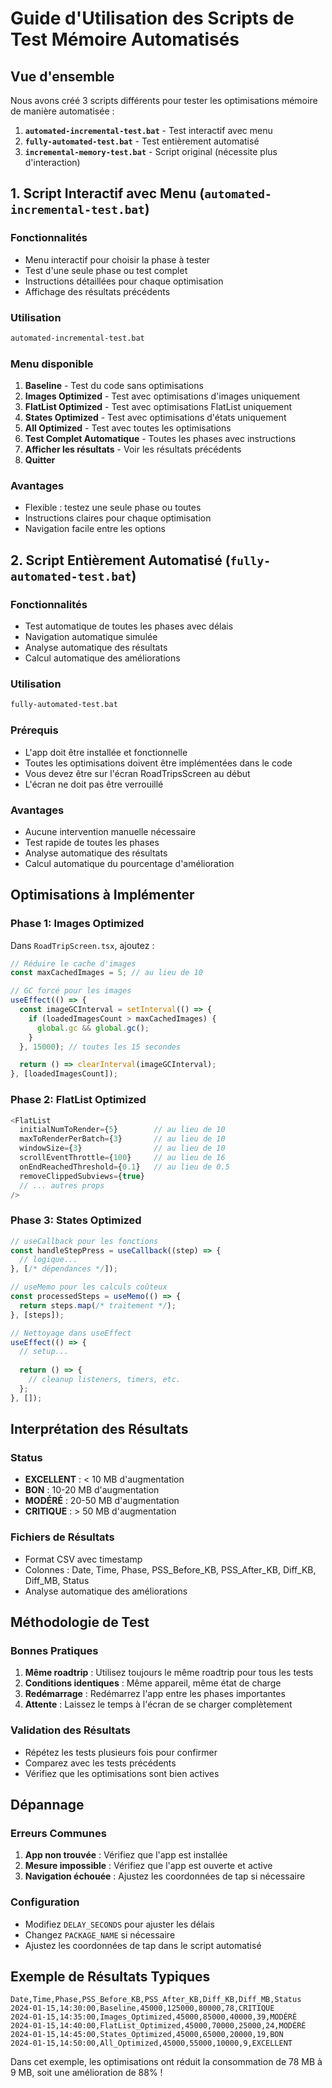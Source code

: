 # Guide d'Utilisation des Scripts de Test Mémoire Automatisés

## Vue d'ensemble

Nous avons créé 3 scripts différents pour tester les optimisations mémoire de manière automatisée :

1. **`automated-incremental-test.bat`** - Test interactif avec menu
2. **`fully-automated-test.bat`** - Test entièrement automatisé
3. **`incremental-memory-test.bat`** - Script original (nécessite plus d'interaction)

## 1. Script Interactif avec Menu (`automated-incremental-test.bat`)

### Fonctionnalités
- Menu interactif pour choisir la phase à tester
- Test d'une seule phase ou test complet
- Instructions détaillées pour chaque optimisation
- Affichage des résultats précédents

### Utilisation
```bash
automated-incremental-test.bat
```

### Menu disponible
1. **Baseline** - Test du code sans optimisations
2. **Images Optimized** - Test avec optimisations d'images uniquement
3. **FlatList Optimized** - Test avec optimisations FlatList uniquement
4. **States Optimized** - Test avec optimisations d'états uniquement
5. **All Optimized** - Test avec toutes les optimisations
6. **Test Complet Automatique** - Toutes les phases avec instructions
7. **Afficher les résultats** - Voir les résultats précédents
8. **Quitter**

### Avantages
- Flexible : testez une seule phase ou toutes
- Instructions claires pour chaque optimisation
- Navigation facile entre les options

## 2. Script Entièrement Automatisé (`fully-automated-test.bat`)

### Fonctionnalités
- Test automatique de toutes les phases avec délais
- Navigation automatique simulée
- Analyse automatique des résultats
- Calcul automatique des améliorations

### Utilisation
```bash
fully-automated-test.bat
```

### Prérequis
- L'app doit être installée et fonctionnelle
- Toutes les optimisations doivent être implémentées dans le code
- Vous devez être sur l'écran RoadTripsScreen au début
- L'écran ne doit pas être verrouillé

### Avantages
- Aucune intervention manuelle nécessaire
- Test rapide de toutes les phases
- Analyse automatique des résultats
- Calcul automatique du pourcentage d'amélioration

## Optimisations à Implémenter

### Phase 1: Images Optimized
Dans `RoadTripScreen.tsx`, ajoutez :
```typescript
// Réduire le cache d'images
const maxCachedImages = 5; // au lieu de 10

// GC forcé pour les images
useEffect(() => {
  const imageGCInterval = setInterval(() => {
    if (loadedImagesCount > maxCachedImages) {
      global.gc && global.gc();
    }
  }, 15000); // toutes les 15 secondes

  return () => clearInterval(imageGCInterval);
}, [loadedImagesCount]);
```

### Phase 2: FlatList Optimized
```typescript
<FlatList
  initialNumToRender={5}        // au lieu de 10
  maxToRenderPerBatch={3}       // au lieu de 10
  windowSize={3}                // au lieu de 10
  scrollEventThrottle={100}     // au lieu de 16
  onEndReachedThreshold={0.1}   // au lieu de 0.5
  removeClippedSubviews={true}
  // ... autres props
/>
```

### Phase 3: States Optimized
```typescript
// useCallback pour les fonctions
const handleStepPress = useCallback((step) => {
  // logique...
}, [/* dépendances */]);

// useMemo pour les calculs coûteux
const processedSteps = useMemo(() => {
  return steps.map(/* traitement */);
}, [steps]);

// Nettoyage dans useEffect
useEffect(() => {
  // setup...
  
  return () => {
    // cleanup listeners, timers, etc.
  };
}, []);
```

## Interprétation des Résultats

### Status
- **EXCELLENT** : < 10 MB d'augmentation
- **BON** : 10-20 MB d'augmentation
- **MODÉRÉ** : 20-50 MB d'augmentation
- **CRITIQUE** : > 50 MB d'augmentation

### Fichiers de Résultats
- Format CSV avec timestamp
- Colonnes : Date, Time, Phase, PSS_Before_KB, PSS_After_KB, Diff_KB, Diff_MB, Status
- Analyse automatique des améliorations

## Méthodologie de Test

### Bonnes Pratiques
1. **Même roadtrip** : Utilisez toujours le même roadtrip pour tous les tests
2. **Conditions identiques** : Même appareil, même état de charge
3. **Redémarrage** : Redémarrez l'app entre les phases importantes
4. **Attente** : Laissez le temps à l'écran de se charger complètement

### Validation des Résultats
- Répétez les tests plusieurs fois pour confirmer
- Comparez avec les tests précédents
- Vérifiez que les optimisations sont bien actives

## Dépannage

### Erreurs Communes
1. **App non trouvée** : Vérifiez que l'app est installée
2. **Mesure impossible** : Vérifiez que l'app est ouverte et active
3. **Navigation échouée** : Ajustez les coordonnées de tap si nécessaire

### Configuration
- Modifiez `DELAY_SECONDS` pour ajuster les délais
- Changez `PACKAGE_NAME` si nécessaire
- Ajustez les coordonnées de tap dans le script automatisé

## Exemple de Résultats Typiques

```csv
Date,Time,Phase,PSS_Before_KB,PSS_After_KB,Diff_KB,Diff_MB,Status
2024-01-15,14:30:00,Baseline,45000,125000,80000,78,CRITIQUE
2024-01-15,14:35:00,Images_Optimized,45000,85000,40000,39,MODÉRÉ
2024-01-15,14:40:00,FlatList_Optimized,45000,70000,25000,24,MODÉRÉ
2024-01-15,14:45:00,States_Optimized,45000,65000,20000,19,BON
2024-01-15,14:50:00,All_Optimized,45000,55000,10000,9,EXCELLENT
```

Dans cet exemple, les optimisations ont réduit la consommation de 78 MB à 9 MB, soit une amélioration de 88% !

